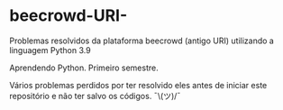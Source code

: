 # beecrowd-URI-
Problemas resolvidos da plataforma beecrowd (antigo URI) utilizando a linguagem Python 3.9

Aprendendo Python. Primeiro semestre.

Vários problemas perdidos por ter resolvido eles antes de iniciar este repositório e não ter salvo os códigos. ¯\\\(ツ)/¯